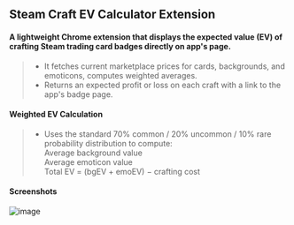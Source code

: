 <h2>Steam Craft EV Calculator Extension</h2>

#### A lightweight Chrome extension that displays the expected value (EV) of crafting Steam trading card badges directly on app's page.
>
> - It fetches current marketplace prices for cards, backgrounds, and emoticons, computes weighted averages. 
> - Returns an expected profit or loss on each craft with a link to the app's badge page.

#### Weighted EV Calculation

> - Uses the standard 70% common / 20% uncommon / 10% rare probability distribution to compute:
> <br> Average background value
> <br> Average emoticon value
> <br> Total EV = (bgEV + emoEV) − crafting cost

#### Screenshots
![image](https://github.com/user-attachments/assets/0e7a72f8-77e2-45f5-a94c-7678b85ec4a7)

